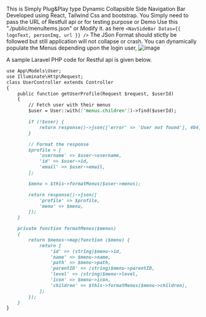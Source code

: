 This is Simply Plug&Play type Dynamic Collapsible Side Navigation Bar Developed using React, Tailwind Css and bootstrap.
You Simply need to pass the URL of Restfull api or for testing purpose or Demo Use this "./public/menuItems.json" or Modify it.
as here
`<NavSideBar Datas={{ logoText, personImg, url }} />`
The JSon Format should stictly be followed but still application will not collapse or crash.
You can dynamically populate the Menus depending upon the login user, 
![image](https://github.com/user-attachments/assets/46ef5359-4dab-4c97-aa76-759597f28b6b)

A sample Laravel PHP code for Restful api is given below.

```markdown
use App\Models\User;
use Illuminate\Http\Request;
class UserController extends Controller
{
    public function getUserProfile(Request $request, $userId)
    {
        // Fetch user with their menus
        $user = User::with(['menus.children'])->find($userId);

        if (!$user) {
            return response()->json(['error' => 'User not found'], 404);
        }

        // Format the response
        $profile = [
            'username' => $user->username,
            'id' => $user->id,
            'email' => $user->email,
        ];

        $menu = $this->formatMenus($user->menus);

        return response()->json([
            'profile' => $profile,
            'menu' => $menu,
        ]);
    }

    private function formatMenus($menus)
    {
        return $menus->map(function ($menu) {
            return [
                'id' => (string)$menu->id,
                'name' => $menu->name,
                'path' => $menu->path,
                'parentID' => (string)$menu->parentID,
                'level' => (string)$menu->level,
                'icon' => $menu->icon,
                'children' => $this->formatMenus($menu->children),
            ];
        });
    }
}

